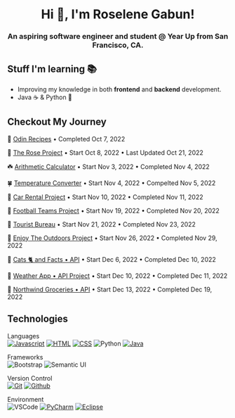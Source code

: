 <h1 align="center"> Hi 👋, I'm Roselene Gabun!</h1>

<h3 align="center">An aspiring software engineer and student @ Year Up from San Francisco, CA.</h3>

## Stuff I'm learning 📚
- Improving my knowledge in both **frontend** and **backend** development.
- Java ☕️ & Python 🐍

## Checkout My Journey
🍃 [Odin Recipes](https://roseylikeme.github.io/odin-recipes/) • Completed Oct 7, 2022

🌱 [The Rose Project](https://roseylikeme.github.io/roseylikeme/) • Start Oct 8, 2022 • Last Updated Oct 21, 2022

☘️ [Arithmetic Calculator](https://github.com/roseylikeme/arithmetic-calculator) • Start Nov 3, 2022 • Completed Nov 4, 2022

🍀 [Temperature Converter](https://roseylikeme.github.io/temperature-converter/) • Start Nov 4, 2022 • Compelted Nov 5, 2022

🌿 [Car Rental Project](https://roseylikeme.github.io/car-rental/) • Start Nov 10, 2022 • Completed Nov 11, 2022

🌿 [Football Teams Project](https://github.com/roseylikeme/football-project) • Start Nov 19, 2022 • Completed Nov 20, 2022

🌿 [Tourist Bureau](https://roseylikeme.github.io/tourist-bureau/) • Start Nov 21, 2022 • Completed Nov 23, 2022

🐸 [Enjoy The Outdoors Project](https://github.com/roseylikeme/enjoy-the-outdoors) • Start Nov 26, 2022 • Completed Nov 29, 2022

🐛 [Cats 🐈 and Facts • API](https://github.com/roseylikeme/cats-and-facts) • Start Dec 6, 2022 • Completed Dec 10, 2022

🐢 [Weather App • API Project](https://github.com/roseylikeme/weather-api) • Start Dec 10, 2022 • Completed Dec 11, 2022

🐍 [Northwind Groceries • API](https://github.com/roseylikeme/northwind-grocery) • Start Dec 13, 2022 • Completed Dec 19, 2022   

## Technologies
Languages<br>
[![Javascript](https://img.shields.io/badge/-Javascript-000?style=for-the-badge&logo=javascript)](#) [![HTML](https://img.shields.io/badge/-HTML-000?style=for-the-badge&logo=html5)](#) [![CSS](https://img.shields.io/badge/-CSS-000?style=for-the-badge&logo=css3&logoColor=1572B6)](#) ![Python](https://img.shields.io/badge/Python-000?style=for-the-badge&logo=python&logoColor=7FFFD4) [![Java](https://img.shields.io/badge/Java-000?style=for-the-badge&logo=java&logoColor=white)](#) 

Frameworks <br>
![Bootstrap](https://img.shields.io/badge/-Bootstrap-000?style=for-the-badge&logo=bootstrap) ![Semantic UI](https://img.shields.io/badge/Semantic%20UI-black?style=for-the-badge&logo=SemanticUIReact&badgeColor=010101)


Version Control <br>
[![Git](https://img.shields.io/badge/-Git-000?style=for-the-badge&logo=git)](#) [![Github](https://img.shields.io/badge/-Github-000?style=for-the-badge&logo=github)](#)

Environment  
![VSCode](https://img.shields.io/badge/-VSCode-000?style=for-the-badge&logo=visualstudiocode&logoColor=007ACC) [![PyCharm](https://img.shields.io/badge/-PyCharm-000?style=for-the-badge&logo=PyCharm&logoColor=449e48)](#) [![Eclipse](https://img.shields.io/badge/-Netbeans-000?style=for-the-badge&logo=apache-netbeans-ide&logoColor=34214)](#)
